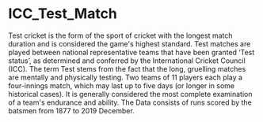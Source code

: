 # ICC_Test_Match

Test cricket is the form of the sport of cricket with the longest match duration and is considered the 
game's highest standard. Test matches are played between national representative teams that have 
been granted ‘Test status’, as determined and conferred by the International Cricket Council (ICC). The 
term Test stems from the fact that the long, gruelling matches are mentally and physically testing. Two 
teams of 11 players each play a four-innings match, which may last up to five days (or longer in some 
historical cases). It is generally considered the most complete examination of a team's endurance and 
ability. 
The Data consists of runs scored by the batsmen from 1877 to 2019 December. 
